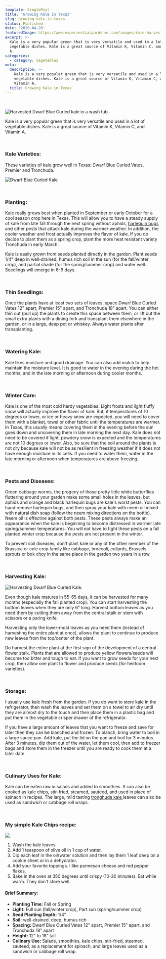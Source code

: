 ```yaml
---
template: SinglePost
title: 'Growing Kale in Texas'
slug: growing-kale-in-texas
status: Published
date: '2020-04-20'
featuredImage: https://www.experientialgardener.com/images/kale-harvest-wash.jpg
excerpt: >-
  Kale is a very popular green that is very versatile and used in a lot of
  vegetable dishes. Kale is a great source of Vitamin K, Vitamin C, and Vitamin
  A.
categories:
  - category: Vegetables
meta:
  description: >-
    Kale is a very popular green that is very versatile and used in a lot of
    vegetable dishes. Kale is a great source of Vitamin K, Vitamin C, and
    Vitamin A.
  title: Growing Kale in Texas
---
```

<br>

![Harvested  Dwarf Blue Curled kale in a wash tub](/images/kale-harvest-wash.jpg "Harvested  Dwarf Blue Curled kale in a wash tub")



Kale is a very popular green that is very versatile and used in a lot of vegetable dishes. Kale is a great source of Vitamin K, Vitamin C, and Vitamin A.

<br>

### Kale Varieties: 

These varieties of kale grow well in Texas: Dwarf Blue Curled Vates, Premier and Tronchuda. 

![Dwarf Blue Curled Kale](/images/young-kale.jpg "Dwarf Blue Curled Kale")

<br>

### Planting: 

Kale really grows best when planted in September or early October for a cool season crop here in Texas. This will allow you to have a steady supply of kale from late fall through the next spring without aphids, <a href="https://en.wikipedia.org/wiki/Harlequin_cabbage_bug" target="_blank" rel="noopener">harlequin bugs </a> and other pests that attack kale during the warmer weather. In addition, the cooler weather and frost actually improves the flavor of kale. If you do decide to plant them as a spring crop, plant the more heat resistant variety Tronchuda in early March. 

Kale is easily grown from seeds planted directly in the garden. Plant seeds 1/4" deep in well-drained, humus rich soil in the sun (for the fall/winter crop), and partial shade (for the spring/summer crop) and water well. Seedlings will emerge in 6-9 days. 

<br>

### Thin Seedlings:  

Once the plants have at least two sets of leaves, space Dwarf Blue Curled Vates 12" apart,  Premier 15" apart, and Tronchuda 18" apart. You can either thin out (pull up) the plants to create this space between them, or lift out the small extra plants with a dining fork and transplant them elsewhere in the garden, or in a large, deep pot or whiskey. Always water plants after transplanting. 

<br>

### Watering Kale:  

Kale likes moisture and good drainage. You can also add mulch to help maintain the moisture level. It is good to water in the evening during the hot months, and in the late morning or afternoon during cooler months. 

<br>

### Winter Care:  

Kale is one of the most cold hardy vegetables. Light frosts and light fluffy snow will actually improve the flavor of kale. But, if temperatures of 10 degrees or lower, or ice or heavy snow are expected, you will need to cover them with a blanket, towel or other fabric until the temperatures are warmer. In Texas, this usually means covering them in the evening before the sun goes down and uncovering them in late morning the next day. Kale does not need to be covered if light, powdery snow is expected and the temperatures are not 10 degrees or lower. Also, be sure that the soil around the plants is not dry because kale will not be as resilient in freezing weather if it does not have enough moisture in its cells. If you need to water them, water in the late morning or afternoon when temperatures are above freezing. 

<br>

### Pests and Diseases:  

Green cabbage worms, the progeny of those pretty little white butterflies fluttering around your garden make some small holes in the leaves, but aphids and orange and black harlequin bugs are kale's worst pests. You can hand remove harlequin bugs, and then spray your kale with neem oil mixed with natural dish soap (follow the neem mixing directions on the bottle). Neem oil is effective against both pests. These pests always make an appearance when the kale is beginning to become distressed in warmer late spring/summer temperatures. You will not have to fight these pests on a fall planted winter crop because the pests are not present in the winter.

To prevent soil diseases, don't plant kale or any of the other member of the Brassica or cole crop family like cabbage, broccoli, collards, Brussels sprouts or bok choy in the same place in the garden two years in a row. 

<br>

### Harvesting Kale: 

![Harvesting Dwarf Blue Curled Kale.](/images/harvesting-kale.jpg "Harvesting Dwarf Blue Curled Kale.")



Even though kale matures in 55-65 days, it can be harvested for many months (especially the fall planted crop).  You can start harvesting the bottom leaves when they are only 6" long. Harvest bottom leaves as you need them by cutting them away from the central stalk or stem with scissors or a paring knife. 

Harvesting only the lower-most leaves as you need them (instead of harvesting the entire plant at once), allows the plant to continue to produce new leaves from the top/center of the plant. 

Do harvest the entire plant at the first sign of the development of a central flower stalk. Plants that are allowed to produce yellow flowers/seeds will become too bitter and tough to eat. If you want to grow seeds for your next crop, then allow one plant to flower and produce seeds (for heirloom varieties).

<br>

### Storage:  

I usually use kale fresh from the garden. If you do want to store kale in the refrigerator, then wash the leaves and set them on a towel to air dry until they are almost dry to the touch and then place them in a plastic bag and put them in the vegetable crisper drawer of the refrigerator. 

If you have a large amount of leaves that you want to freeze and save for later then they can be blanched and frozen. To blanch, bring water to boil in a large sauce pan. Add kale, put the lid on the pan and boil for 3 minutes. After 3 minutes, dip them out of the water, let them cool, then add to freezer bags and store them in the freezer until you are ready to cook them at a later date. 

<br>

### Culinary Uses for Kale:  

Kale can be eaten raw in salads and added to smoothies. It can also be cooked as kale chips, stir-fried, steamed, sauteed, and used in place of spinach in recipes. The large, mild tasting <a href="https://www.rareseeds.com/store/vegetables/kale/tronchuda-kale" target="_blank" rel="noopener">tronghuda kale </a>leaves can also be used as sandwich or cabbage roll wraps. 

<br>

### My simple Kale Chips recipe: 

![](/images/kale-chips-oven-cooked.jpg)

1. Wash the kale leaves. 
2. Add 1 teaspoon of olive oil in 1 cup of water.
3. Dip each leaf in the oil/water solution and then lay them 1 leaf deep on a cookie sheet or in a dehydrator.
4. Add your favorite toppings. I like parmesan cheese and red pepper flakes.
5. Bake in the oven at 350 degrees until crispy (10-20 minutes). Eat while warm. They don't store well.



#### Brief Summary:

* **Planting Time:** Fall or Spring
* **Light:** Full sun (fall/winter crop), Part sun (spring/summer crop)
* **Seed Planting Depth:** 1/4"
* **Soil:** well-drained, deep, humus rich 
* **Spacing:** Dwarf Blue Curled Vates 12" apart, Premier 15" apart, and Tronchuda 18" apart
* **Height:** 12" to 18" tall
* **Culinary Use:** Salads, smoothies, kale chips, stir-fried, steamed, sauteed, as a replacement for spinach, and large leaves used as a sandwich or cabbage roll wrap.